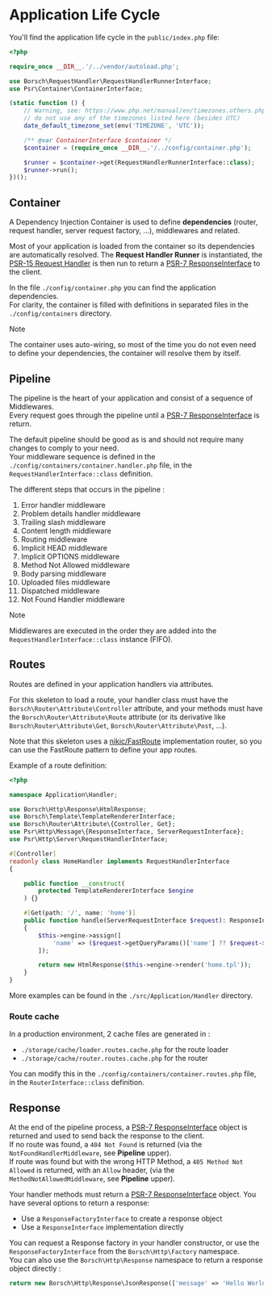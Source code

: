 # Application Life Cycle

You'll find the application life cycle in the `public/index.php` file:

```php
<?php

require_once __DIR__.'/../vendor/autoload.php';

use Borsch\RequestHandler\RequestHandlerRunnerInterface;
use Psr\Container\ContainerInterface;

(static function () {
    // Warning, see: https://www.php.net/manual/en/timezones.others.php
    // do not use any of the timezones listed here (besides UTC)
    date_default_timezone_set(env('TIMEZONE', 'UTC'));

    /** @var ContainerInterface $container */
    $container = (require_once __DIR__.'/../config/container.php');

    $runner = $container->get(RequestHandlerRunnerInterface::class);
    $runner->run();
})();
```

## Container

A Dependency Injection Container is used to define **dependencies** (router, request handler, server request factory,
...), middlewares and related.

Most of your application is loaded from the container so its dependencies are automatically resolved.
The **Request Handler Runner** is instantiated, the
[PSR-15 Request Handler](https://www.php-fig.org/psr/psr-15/) is then run to return a
[PSR-7 ResponseInterface](https://www.php-fig.org/psr/psr-7/) to the client.

In the file `./config/container.php` you can find the application dependencies.  
For clarity, the container is filled with definitions in separated files in the `./config/containers` directory.

> [!NOTE]
> The container uses auto-wiring, so most of the time you do not even need to define your dependencies, the container
> will resolve them by itself.

## Pipeline

The pipeline is the heart of your application and consist of a sequence of Middlewares.  
Every request goes through the pipeline until a [PSR-7 ResponseInterface](https://www.php-fig.org/psr/psr-7/) is return.

The default pipeline should be good as is and should not require many changes to comply to your need.  
Your middleware sequence is defined in the `./config/containers/container.handler.php` file, in the
`RequestHandlerInterface::class` definition.

The different steps that occurs in the pipeline :

1. Error handler middleware
2. Problem details handler middleware
3. Trailing slash middleware
4. Content length middleware
5. Routing middleware 
6. Implicit HEAD middleware 
7. Implicit OPTIONS middleware 
8. Method Not Allowed middleware 
9. Body parsing middleware
10. Uploaded files middleware
11. Dispatched middleware 
12. Not Found Handler middleware

> [!NOTE]
> Middlewares are executed in the order they are added into the `RequestHandlerInterface::class` instance (FIFO).

## Routes

Routes are defined in your application handlers via attributes.

For this skeleton to load a route, your handler class must have the `Borsch\Router\Attribute\Controller` attribute, and
your methods must have the `Borsch\Router\Attribute\Route` attribute (or its derivative like
`Borsch\Router\Attribute\Get`, `Borsch\Router\Attribute\Post`, ...).

Note that this skeleton uses a [nikic/FastRoute](https://github.com/nikic/FastRoute) implementation router, so you can
use the FastRoute pattern to define your app routes.

Example of a route definition:

```php
<?php

namespace Application\Handler;

use Borsch\Http\Response\HtmlResponse;
use Borsch\Template\TemplateRendererInterface;
use Borsch\Router\Attribute\{Controller, Get};
use Psr\Http\Message\{ResponseInterface, ServerRequestInterface};
use Psr\Http\Server\RequestHandlerInterface;

#[Controller]
readonly class HomeHandler implements RequestHandlerInterface
{

    public function __construct(
        protected TemplateRendererInterface $engine
    ) {}

    #[Get(path: '/', name: 'home')]
    public function handle(ServerRequestInterface $request): ResponseInterface
    {
        $this->engine->assign([
            'name' => ($request->getQueryParams()['name'] ?? $request->getHeaderLine('X-Name')) ?: 'World'
        ]);

        return new HtmlResponse($this->engine->render('home.tpl'));
    }
}
```

More examples can be found in the `./src/Application/Handler` directory.

### Route cache

In a production environment, 2 cache files are generated in :
* `./storage/cache/loader.routes.cache.php` for the route loader
* `./storage/cache/router.routes.cache.php` for the router

You can modify this in the `./config/containers/container.routes.php` file, in the `RouterInterface::class` definition.

## Response

At the end of the pipeline process, a [PSR-7 ResponseInterface](https://www.php-fig.org/psr/psr-7/) object is returned and used to send back the
response to the client.  
If no route was found, a `404 Not Found` is returned (via the `NotFoundHandlerMiddleware`, see **Pipeline** upper).  
If route was found but with the wrong HTTP Method, a `405 Method Not Allowed` is returned, with an `Allow` header, (via
the `MethodNotAllowedMiddleware`, see **Pipeline** upper).

Your handler methods must return a [PSR-7 ResponseInterface](https://www.php-fig.org/psr/psr-7/) object.
You have several options to return a response:

* Use a `ResponseFactoryInterface` to create a response object
* Use a `ResponseInterface` implementation directly

You can request a Response factory in your handler constructor, or use the `ResponseFactoryInterface` from the
`Borsch\Http\Factory` namespace.  
You can also use the `Borsch\Http\Response` namespace to return a response object directly :

```php
return new Borsch\Http\Response\JsonResponse(['message' => 'Hello World']);
```

